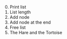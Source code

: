 0. Print list 
1. List length
2. Add node
3. Add node at the end 
4. Free list
5. The Hare and the Tortoise
